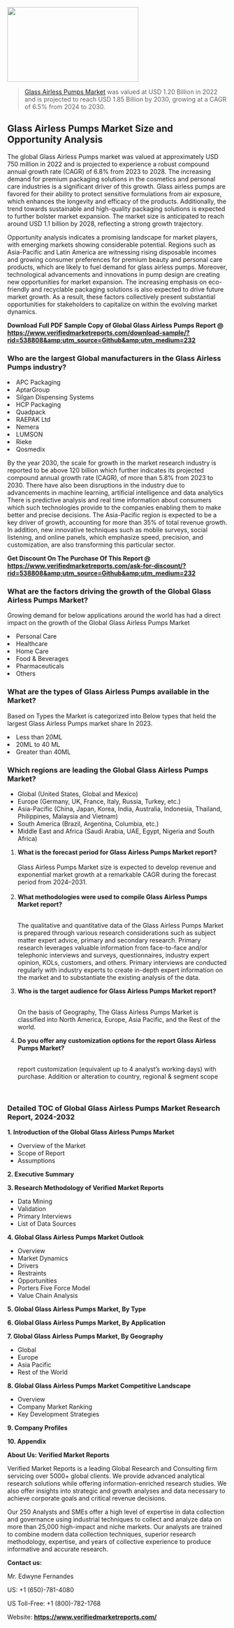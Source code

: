 <img src="https://ffe5etoiles.com/wp-content/uploads/2024/12/MST1-300x171.png" alt="" width="300" height="171" class="alignnone size-medium wp-image-20088" /><blockquote><p><p><a href="https://www.verifiedmarketreports.com/download-sample/?rid=538808&utm_source=Github&utm_medium=232" target="_blank">Glass Airless Pumps Market</a> was valued at USD 1.20 Billion in 2022 and is projected to reach USD 1.85 Billion by 2030, growing at a CAGR of 6.5% from 2024 to 2030.</p></blockquote><p><h2>Glass Airless Pumps Market Size and Opportunity Analysis</h2><p>The global Glass Airless Pumps market was valued at approximately USD 750 million in 2022 and is projected to experience a robust compound annual growth rate (CAGR) of 6.8% from 2023 to 2028. The increasing demand for premium packaging solutions in the cosmetics and personal care industries is a significant driver of this growth. Glass airless pumps are favored for their ability to protect sensitive formulations from air exposure, which enhances the longevity and efficacy of the products. Additionally, the trend towards sustainable and high-quality packaging solutions is expected to further bolster market expansion. The market size is anticipated to reach around USD 1.1 billion by 2028, reflecting a strong growth trajectory.</p><p>Opportunity analysis indicates a promising landscape for market players, with emerging markets showing considerable potential. Regions such as Asia-Pacific and Latin America are witnessing rising disposable incomes and growing consumer preferences for premium beauty and personal care products, which are likely to fuel demand for glass airless pumps. Moreover, technological advancements and innovations in pump design are creating new opportunities for market expansion. The increasing emphasis on eco-friendly and recyclable packaging solutions is also expected to drive future market growth. As a result, these factors collectively present substantial opportunities for stakeholders to capitalize on within the evolving market dynamics.</p></p><p class=""><strong>Download Full PDF Sample Copy of Global Glass Airless Pumps Report @ <a href="https://www.verifiedmarketreports.com/download-sample/?rid=538808&amp;utm_source=Github&amp;utm_medium=232" target="_blank">https://www.verifiedmarketreports.com/download-sample/?rid=538808&amp;utm_source=Github&amp;utm_medium=232</a></strong></p><h3 id="" class="">Who are the largest Global manufacturers in the Glass Airless Pumps industry?</h3><p><li>APC Packaging</li><li> AptarGroup</li><li> Silgan Dispensing Systems</li><li> HCP Packaging</li><li> Quadpack</li><li> RAEPAK Ltd</li><li> Nemera</li><li> LUMSON</li><li> Rieke</li><li> Qosmedix</li></p><div class=""><div class="" dir="" data-message-author-role="" data-message-id="" data-message-model-slug=""><div class=""><div class=""><div class=""><div class="" dir="" data-message-author-role="" data-message-id="" data-message-model-slug=""><div class=""><div class=""><p>By the year 2030, the scale for growth in the market research industry is reported to be above 120 billion which further indicates its projected compound annual growth rate (CAGR), of more than 5.8% from 2023 to 2030. There have also been disruptions in the industry due to advancements in machine learning, artificial intelligence and data analytics There is predictive analysis and real time information about consumers which such technologies provide to the companies enabling them to make better and precise decisions. The Asia-Pacific region is expected to be a key driver of growth, accounting for more than 35% of total revenue growth. In addition, new innovative techniques such as mobile surveys, social listening, and online panels, which emphasize speed, precision, and customization, are also transforming this particular sector.</p><p><strong>Get Discount On The Purchase Of This Report @&nbsp; <a href="https://www.verifiedmarketreports.com/ask-for-discount/?rid=538808&amp;utm_source=Github&amp;utm_medium=232" target="_blank">https://www.verifiedmarketreports.com/ask-for-discount/?rid=538808&amp;utm_source=Github&amp;utm_medium=232</a></strong></p></div></div></div></div></div></div></div></div><h3 id="" class="">What are the factors driving the growth of the Global Glass Airless Pumps Market?</h3><p id="" class="">Growing demand for below applications around the world has had a direct impact on the growth of the Global Glass Airless Pumps Market</p><p id="" class=""><li>Personal Care</li><li> Healthcare</li><li> Home Care</li><li> Food & Beverages</li><li> Pharmaceuticals</li><li> Others</li></p><h3 id="" class="">What are the types of Glass Airless Pumps available in the Market?</h3><p id="" class="">Based on Types the Market is categorized into Below types that held the largest Glass Airless Pumps market share In 2023.</p><p id="" class=""><li>Less than 20ML</li><li> 20ML to 40 ML</li><li> Greater than 40ML</li></p><h3 id="" class="">Which regions are leading the Global Glass Airless Pumps Market?</h3><ul><li>Global (United States, Global and Mexico)</li><li>Europe (Germany, UK, France, Italy, Russia, Turkey, etc.)</li><li>Asia-Pacific (China, Japan, Korea, India, Australia, Indonesia, Thailand, Philippines, Malaysia and Vietnam)</li><li>South America (Brazil, Argentina, Columbia, etc.)</li><li>Middle East and Africa (Saudi Arabia, UAE, Egypt, Nigeria and South Africa)</li></ul><p><ol><li><strong>What is the forecast period for Glass Airless Pumps Market report?<br /></strong><br /><span data-sheets-root="1" data-sheets-value="{&quot;1&quot;:2,&quot;2&quot;:&quot;XXXX size is expected to develop revenue and exponential market growth at a remarkable CAGR during the forecast period from 2024&ndash;2030.&quot;}" data-sheets-userformat="{&quot;2&quot;:12674,&quot;4&quot;:{&quot;1&quot;:2,&quot;2&quot;:16776960},&quot;10&quot;:2,&quot;11&quot;:0,&quot;15&quot;:&quot;Arial&quot;,&quot;16&quot;:12}">Glass Airless Pumps Market size is expected to develop revenue and exponential market growth at a remarkable CAGR during the forecast period from 2024&ndash;2031.</span><br /><br /></li><li><strong>What methodologies were used to compile Glass Airless Pumps Market report?<br /><br /></strong><p>The qualitative and quantitative data of the&nbsp;Glass Airless Pumps Market is prepared through various research considerations such as subject matter expert advice, primary and secondary research. Primary research leverages valuable information from face-to-face and/or telephonic interviews and surveys, questionnaires, industry expert opinion, KOLs, customers, and others. Primary interviews are conducted regularly with industry experts to create in-depth expert information on the market and to substantiate the existing analysis of the data.&nbsp;</p></li><li><strong>Who is the target audience for Glass Airless Pumps Market report?<br /><br /></strong><p>On the basis of Geography, The&nbsp;Glass Airless Pumps Market is classified into North America, Europe, Asia Pacific, and the Rest of the world.</p></li><li><strong>Do you offer any customization options for the report Glass Airless Pumps Market?<br /><br /></strong><p>report customization (equivalent up to 4 analyst&rsquo;s working days) with purchase. Addition or alteration to country, regional &amp; segment scope</p><p>&nbsp;</p></li></ol></p><h3 id="" class="">Detailed TOC of Global Glass Airless Pumps Market Research Report, 2024-2032</h3><p id="" class=""><strong>1. Introduction of the Global Glass Airless Pumps Market</strong></p><ul><li>Overview of the Market</li><li>Scope of Report</li><li>Assumptions</li></ul><p id="" class=""><strong>2. Executive Summary</strong></p><p id="" class=""><strong>3. Research Methodology of&nbsp;Verified Market Reports</strong></p><ul><li>Data Mining</li><li>Validation</li><li>Primary Interviews</li><li>List of Data Sources</li></ul><p id="" class=""><strong>4. Global Glass Airless Pumps Market Outlook</strong></p><ul><li>Overview</li><li>Market Dynamics</li><li>Drivers</li><li>Restraints</li><li>Opportunities</li><li>Porters Five Force Model</li><li>Value Chain Analysis</li></ul><p id="" class=""><strong>5. Global Glass Airless Pumps Market, By&nbsp;Type</strong></p><p id="" class=""><strong>6. Global Glass Airless Pumps Market, By Application</strong></p><p id="" class=""><strong>7. Global Glass Airless Pumps Market, By Geography</strong></p><ul><li>Global</li><li>Europe</li><li>Asia Pacific</li><li>Rest of the World</li></ul><p id="" class=""><strong>8. Global Glass Airless Pumps Market Competitive Landscape</strong></p><ul><li>Overview</li><li>Company Market Ranking</li><li>Key Development Strategies</li></ul><p id="" class=""><strong>9. Company Profiles</strong></p><p id="" class=""><strong>10. Appendix</strong></p><p id="" class=""><strong>About Us: Verified Market Reports</strong></p><p id="" class="">Verified Market Reports is a leading Global Research and Consulting firm servicing over 5000+ global clients. We provide advanced analytical research solutions while offering information-enriched research studies. We also offer insights into strategic and growth analyses and data necessary to achieve corporate goals and critical revenue decisions.</p><p id="" class="">Our 250 Analysts and SMEs offer a high level of expertise in data collection and governance using industrial techniques to collect and analyze data on more than 25,000 high-impact and niche markets. Our analysts are trained to combine modern data collection techniques, superior research methodology, expertise, and years of collective experience to produce informative and accurate research.</p><p id="" class=""><strong>Contact us:</strong></p><p id="" class="">Mr. Edwyne Fernandes</p><p id="" class="">US: +1 (650)-781-4080</p><p id="" class="">US Toll-Free: +1 (800)-782-1768</p><p id="" class="">Website: <a target="" data-test-app-aware-link=""><strong>https://www.verifiedmarketreports.com/</strong></a></p>
